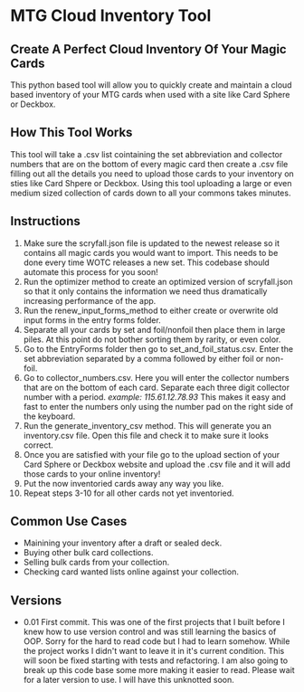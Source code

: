 # MTG Cloud Inventory Tool  

## Create A Perfect Cloud Inventory Of Your Magic Cards 
This python based tool will allow you to quickly create and maintain a cloud based inventory of your MTG cards when used with a site like Card Sphere or Deckbox.

## How This Tool Works
This tool will take a .csv list cointaining the set abbreviation and collector numbers that are on the bottom of every magic card then create a .csv file filling out all the details you need to upload those cards to your inventory on sties like Card Shpere or Deckbox. Using this tool uploading a large or even medium sized collection of cards down to all your commons takes minutes.

## Instructions
1) Make sure the scryfall.json file is updated to the newest release so it contains all magic cards you would want to import. This needs to be done every time WOTC releases a new set. This codebase should automate this process for you soon!
2) Run the optimizer method to create an optimized version of scryfall.json so that it only contains the information we need thus dramatically increasing performance of the app.
3) Run the renew_input_forms_method to either create or overwrite old input forms in the entry forms folder.
4) Separate all your cards by set and foil/nonfoil then place them in large piles. At this point do not bother sorting them by rarity, or even color.
5) Go to the EntryForms folder then go to set_and_foil_status.csv. Enter the set abbreviation separated by a comma followed by either foil or non-foil.
6) Go to collector_numbers.csv. Here you will enter the collector numbers that are on the bottom of each card. Separate each three digit collector number with a period. *example: 115.61.12.78.93* This makes it easy and fast to enter the numbers only using the number pad on the right side of the keyboard.
7) Run the generate_inventory_csv method. This will generate you an inventory.csv file. Open this file and check it to make sure it looks correct. 
8) Once you are satisfied with your file go to the upload section of your Card Sphere or Deckbox website and upload the .csv file and it will add those cards to your online inventory!
9) Put the now inventoried cards away any way you like.
10) Repeat steps 3-10 for all other cards not yet inventoried.

## Common Use Cases
- Mainining your inventory after a draft or sealed deck.
- Buying other bulk card collections.
- Selling bulk cards from your collection.
- Checking card wanted lists online against your collection.

## Versions
- 0.01 First commit. This was one of the first projects that I built before I knew how to use version control and was still learning the basics of OOP. Sorry for the hard to read code but I had to learn somehow. While the project works I didn't want to leave it in it's current condition. This will soon be fixed starting with tests and refactoring. I am also going to break up this code base some more making it easier to read. Please wait for a later version to use. I will have this unknotted soon.
